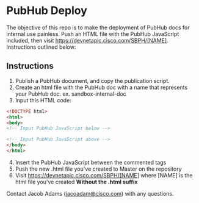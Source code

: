 # PubHub Deploy 

The objective of this repo is to make the deployment of PubHub docs for internal use painless. Push an HTML file with the PubHub JavaScript included, then visit https://devnetapic.cisco.com/SBPH/[NAME]. Instructions outlined below: 

## Instructions

1. Publish a PubHub document, and copy the publication script. 
2. Create an html file with the PubHub doc with a name that represents your PubHub doc. ex. sandbox-internal-doc
3. Input this HTML code: 

``` html
<!DOCTYPE html>
<html>
<body>
<!-- Input PubHub JavaScript below -->

<!-- Input PubHub JavaScript above -->
</body>
</html>
```

4. Insert the PubHub JavaScript between the commented tags
5. Push the new .html file you've created to Master on the repository
6. Visit https://devnetapic.cisco.com/SBPH/[NAME] where [NAME] is the html file you've created **Without the .html suffix**

Contact Jacob Adams (jacoadam@cisco.com) with any questions. 


